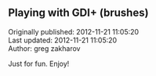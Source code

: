 ## Playing with GDI+ (brushes)  
Originally published: 2012-11-21 11:05:20  
Last updated: 2012-11-21 11:05:20  
Author: greg zakharov  
  
Just for fun. Enjoy!